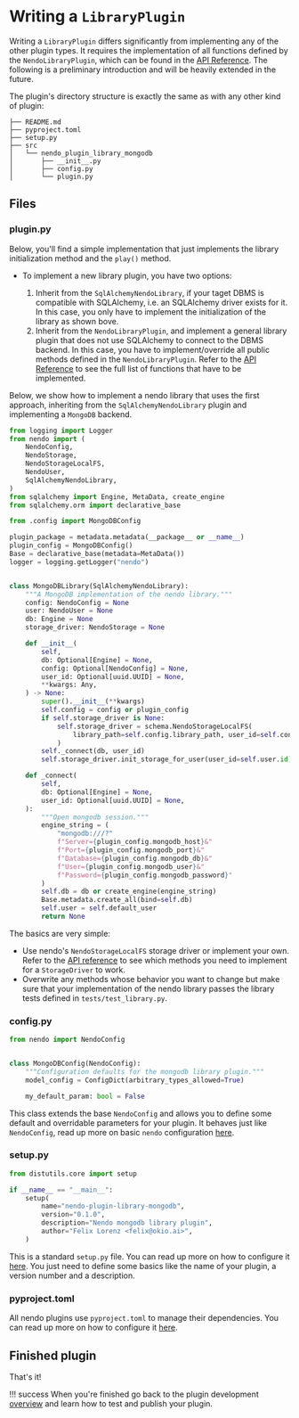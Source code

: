 # Writing a `LibraryPlugin`

Writing a `LibraryPlugin` differs significantly from implementing any of the other plugin types. It requires the implementation of all functions defined by the `NendoLibraryPlugin`, which can be found in the [API Reference](https://okio.ai/docs/reference/schema/plugin/#nendo.schema.plugin.NendoLibraryPlugin). The following is a preliminary introduction and will be heavily extended in the future.

The plugin's directory structure is exactly the same as with any other kind of plugin:

```shell
├── README.md
├── pyproject.toml
├── setup.py
├── src
│   └── nendo_plugin_library_mongodb
│       ├── __init__.py
│       ├── config.py
│       └── plugin.py
```

## Files

### plugin.py

Below, you'll find a simple implementation that just implements the library initialization method and the `play()` method.

- To implement a new library plugin, you have two options:

    1. Inherit from the `SqlAlchemyNendoLibrary`, if your taget DBMS is compatible with SQLAlchemy, i.e. an SQLAlchemy driver exists for it. In this case, you only have to implement the initialization of the library as shown bove.
    1. Inherit from the `NendoLibraryPlugin`, and implement a general library plugin that does not use SQLAlchemy to connect to the DBMS backend. In this case, you have to implement/override all public methods defined in the `NendoLibraryPlugin`. Refer to the [API Reference](https://okio.ai/docs/reference/schema/plugin/#nendo.schema.plugin.NendoLibraryPlugin) to see the full list of functions that have to be implemented.

Below, we show how to implement a nendo library that uses the first approach, inheriting from the `SqlAlchemyNendoLibrary` plugin and implementing a `MongoDB` backend.

```python
from logging import Logger
from nendo import (
    NendoConfig,
    NendoStorage,
    NendoStorageLocalFS,
    NendoUser,
    SqlAlchemyNendoLibrary,
)
from sqlalchemy import Engine, MetaData, create_engine
from sqlalchemy.orm import declarative_base

from .config import MongoDBConfig

plugin_package = metadata.metadata(__package__ or __name__)
plugin_config = MongoDBConfig()
Base = declarative_base(metadata=MetaData())
logger = logging.getLogger("nendo")


class MongoDBLibrary(SqlAlchemyNendoLibrary):
    """A MongoDB implementation of the nendo library."""
    config: NendoConfig = None
    user: NendoUser = None
    db: Engine = None
    storage_driver: NendoStorage = None

    def __init__(
        self,
        db: Optional[Engine] = None,
        config: Optional[NendoConfig] = None,
        user_id: Optional[uuid.UUID] = None,
        **kwargs: Any,
    ) -> None:
        super().__init__(**kwargs)
        self.config = config or plugin_config
        if self.storage_driver is None:
            self.storage_driver = schema.NendoStorageLocalFS(
                library_path=self.config.library_path, user_id=self.config.user_id,
            )
        self._connect(db, user_id)
        self.storage_driver.init_storage_for_user(user_id=self.user.id)

    def _connect(
        self,
        db: Optional[Engine] = None,
        user_id: Optional[uuid.UUID] = None,
    ):
        """Open mongodb session."""
        engine_string = (
            "mongodb:///?"
            f"Server={plugin_config.mongodb_host}&"
            f"Port={plugin_config.mongodb_port}&"
            f"Database={plugin_config.mongodb_db}&"
            f"User={plugin_config.mongodb_user}&"
            f"Password={plugin_config.mongodb_password}"
        )
        self.db = db or create_engine(engine_string)
        Base.metadata.create_all(bind=self.db)
        self.user = self.default_user
        return None
```

The basics are very simple:

- Use nendo's `NendoStorageLocalFS` storage driver or implement your own. Refer to the [API reference](https://okio.ai/docs/reference/schema/core/#nendo.schema.core.NendoStorage) to see which methods you need to implement for a `StorageDriver` to work.
- Overwrite any methods whose behavior you want to change but make sure that your implementation of the nendo library passes the library tests defined in `tests/test_library.py`.

### config.py

```python
from nendo import NendoConfig


class MongoDBConfig(NendoConfig):
    """Configuration defaults for the mongodb library plugin."""
    model_config = ConfigDict(arbitrary_types_allowed=True)

    my_default_param: bool = False
```

This class extends the base `NendoConfig` and allows you to define some default and overridable parameters for your plugin.
It behaves just like `NendoConfig`, read up more on basic `nendo` configuration [here](../usage/config.md).

### setup.py

```python
from distutils.core import setup

if __name__ == "__main__":
    setup(
        name="nendo-plugin-library-mongodb",
        version="0.1.0",
        description="Nendo mongodb library plugin",
        author="Felix Lorenz <felix@okio.ai>",
    )
```

This is a standard `setup.py` file.
You can read up more on how to configure it [here](https://packaging.python.org/tutorials/packaging-projects/).
You just need to define some basics like the name of your plugin, a version number and a description.

### pyproject.toml

All nendo plugins use `pyproject.toml` to manage their dependencies.
You can read up more on how to configure it [here](https://packaging.python.org/tutorials/packaging-projects/).

## Finished plugin

That's it!

!!! success
    When you're finished go back to the plugin development [overview](plugindev.md#publishing-a-plugin)
    and learn how to test and publish your plugin.
